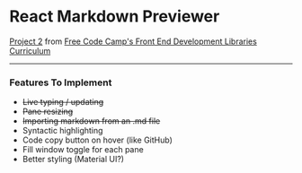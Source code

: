 # React Markdown Previewer

[Project 2](https://www.freecodecamp.org/learn/front-end-development-libraries/front-end-development-libraries-projects/build-a-markdown-previewer) from [Free Code Camp's Front End Development Libraries Curriculum](https://www.freecodecamp.org/learn/front-end-development-libraries)

---

### Features To Implement

* ~~Live typing / updating~~
* ~~Pane resizing~~
* ~~Importing markdown from an .md file~~
* Syntactic highlighting
* Code copy button on hover (like GitHub)
* Fill window toggle for each pane
* Better styling (Material UI?)